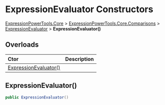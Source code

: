 ﻿# ExpressionEvaluator Constructors

[ExpressionPowerTools.Core](ExpressionPowerTools.Core.a.md) > [ExpressionPowerTools.Core.Comparisons](ExpressionPowerTools.Core.Comparisons.n.md) > [ExpressionEvaluator](ExpressionPowerTools.Core.Comparisons.ExpressionEvaluator.cs.md) > **ExpressionEvaluator()**



## Overloads

| Ctor | Description |
| :-- | :-- |
| [ExpressionEvaluator()](#ctor-0) |

<a name="#ctor-0"></a>
## ExpressionEvaluator()



```csharp
public ExpressionEvaluator()
```


